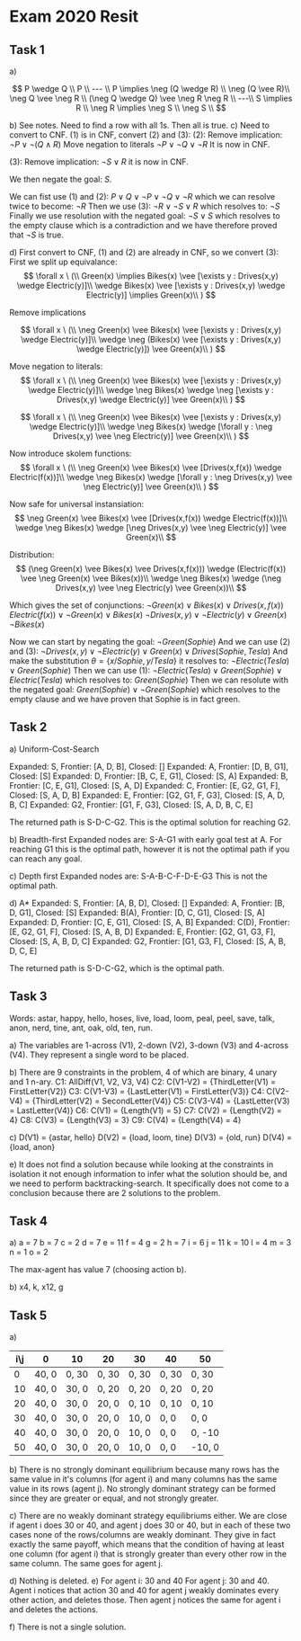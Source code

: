 # Exam 2020 Resit

## Task 1

a)

$$
P \wedge Q \\
P \\
--- \\
P \implies \neg (Q \wedge R) \\
\neg (Q \vee R)\\
\neg Q \vee \neg R \\
(\neg Q \wedge Q) \vee \neg R
\neg R \\
---\\
S \implies R \\
\neg R \implies \neg S \\
\neg S \\
$$

b) See notes. Need to find a row with all 1s. Then all is true.
c) Need to convert to CNF. (1) is in CNF, convert (2) and (3):
(2):
Remove implication:
$\neg P \vee \neg (Q \wedge R)$
Move negation to literals
$\neg P \vee \neg Q \vee \neg R$
It is now in CNF.

(3):
Remove implication:
$\neg S \vee R$
it is now in CNF.

We then negate the goal: $S$.

We can fist use (1) and (2):
$P \vee Q \vee \neg P \vee \neg Q \vee \neg R$
which we can resolve twice to become:
$\neg R$
Then we use (3):
$\neg R \vee \neg S \vee R$
which resolves to:
$\neg S$
Finally we use resolution with the negated goal:
$\neg S \vee S$
which resolves to the empty clause which is a contradiction and we have therefore proved that $\neg S$ is true.

d)
First convert to CNF, (1) and (2) are already in CNF, so we convert (3):
First we split up equivalance:
$$
\forall x \ (\\
  Green(x) \implies Bikes(x) \vee [\exists y : Drives(x,y) \wedge Electric(y)]\\
  \wedge
  Bikes(x) \vee [\exists y : Drives(x,y) \wedge Electric(y)] \implies Green(x)\\
)
$$

Remove implications

$$
\forall x \ (\\
  \neg Green(x) \vee Bikes(x) \vee [\exists y : Drives(x,y) \wedge Electric(y)]\\
  \wedge
  \neg (Bikes(x) \vee [\exists y : Drives(x,y) \wedge Electric(y)]) \vee Green(x)\\
)
$$

Move negation to literals:
$$
\forall x \ (\\
  \neg Green(x) \vee Bikes(x) \vee [\exists y : Drives(x,y) \wedge Electric(y)]\\
  \wedge
  \neg Bikes(x) \wedge \neg [\exists y : Drives(x,y) \wedge Electric(y)] \vee Green(x)\\
)
$$

$$
\forall x \ (\\
  \neg Green(x) \vee Bikes(x) \vee [\exists y : Drives(x,y) \wedge Electric(y)]\\
  \wedge
  \neg Bikes(x) \wedge [\forall y : \neg Drives(x,y) \vee \neg Electric(y)] \vee Green(x)\\
)
$$

Now introduce skolem functions:
$$
\forall x \ (\\
  \neg Green(x) \vee Bikes(x) \vee [Drives(x,f(x)) \wedge Electric(f(x))]\\
  \wedge
  \neg Bikes(x) \wedge [\forall y : \neg Drives(x,y) \vee \neg Electric(y)] \vee Green(x)\\
)
$$

Now safe for universal instansiation:
$$
\neg Green(x) \vee Bikes(x) \vee [Drives(x,f(x)) \wedge Electric(f(x))]\\
\wedge
\neg Bikes(x) \wedge [\neg Drives(x,y) \vee \neg Electric(y)] \vee Green(x)\\
$$

Distribution:
$$
(\neg Green(x) \vee Bikes(x) \vee Drives(x,f(x))) \wedge (Electric(f(x)) \vee \neg Green(x) \vee Bikes(x))\\
\wedge
\neg Bikes(x) \wedge (\neg Drives(x,y) \vee \neg Electric(y) \vee Green(x))\\
$$

Which gives the set of conjunctions:
$\neg Green(x) \vee Bikes(x) \vee Drives(x,f(x))$
$Electric(f(x)) \vee \neg Green(x) \vee Bikes(x)$
$\neg Drives(x,y) \vee \neg Electric(y) \vee Green(x)$
$\neg Bikes(x)$

Now we can start by negating the goal: $\neg Green(Sophie)$
And we can use (2) and (3):
$\neg Drives(x,y) \vee \neg Electric(y) \vee Green(x) \vee Drives(Sophie, Tesla)$
And make the substitution $\theta = \{x/Sophie, y/Tesla\}$ it resolves to:
$\neg Electric(Tesla) \vee Green(Sophie)$
Then we can use (1):
$\neg Electric(Tesla) \vee Green(Sophie) \vee Electric(Tesla)$
which resolves to:
$Green(Sophie)$
Then we can resolute with the negated goal:
$Green(Sophie) \vee \neg Green(Sophie)$
which resolves to the empty clause and we have proven that Sophie is in fact green.

## Task 2

a) Uniform-Cost-Search

Expanded: S, Frontier: [A, D, B], Closed: []
Expanded: A, Frontier: [D, B, G1], Closed: [S]
Expanded: D, Frontier: [B, C, E, G1], Closed: [S, A]
Expanded: B, Frontier: [C, E, G1], Closed: [S, A, D]
Expanded: C, Frontier: [E, G2, G1, F], Closed: [S, A, D, B]
Expanded: E, Frontier: [G2, G1, F, G3], Closed: [S, A, D, B, C]
Expanded: G2, Frontier: [G1, F, G3], Closed: [S, A, D, B, C, E]

The returned path is S-D-C-G2. This is the optimal solution for reaching G2.

b) Breadth-first
Expanded nodes are:
S-A-G1 with early goal test at A. For reaching G1 this is the optimal path, however it is not the optimal path if you can reach any goal.

c) Depth first
Expanded nodes are:
S-A-B-C-F-D-E-G3
This is not the optimal path.

d) A*
Expanded: S, Frontier: [A, B, D], Closed: []
Expanded: A, Frontier: [B, D, G1], Closed: [S]
Expanded: B(A), Frontier: [D, C, G1], Closed: [S, A]
Expanded: D, Frontier: [C, E, G1], Closed: [S, A, B]
Expanded: C(D), Frontier: [E, G2, G1, F], Closed: [S, A, B, D]
Expanded: E, Frontier: [G2, G1, G3, F], Closed: [S, A, B, D, C]
Expanded: G2, Frontier: [G1, G3, F], Closed: [S, A, B, D, C, E]

The returned path is S-D-C-G2, which is the optimal path.

## Task 3

Words:
astar, happy, hello, hoses, live, load, loom, peal, peel, save, talk, anon, nerd, tine, ant, oak, old, ten, run.

a) The variables are 1-across (V1), 2-down (V2), 3-down (V3) and 4-across (V4). They represent a single word to be placed.

b) There are 9 constraints in the problem, 4 of which are binary, 4 unary and 1 n-ary.
C1: AllDiff(V1, V2, V3, V4)
C2: C(V1-V2) = {ThirdLetter(V1) = FirstLetter(V2)}
C3: C(V1-V3) = {LastLetter(V1) = FirstLetter(V3)}
C4: C(V2-V4) = {ThirdLetter(V2) = SecondLetter(V4)}
C5: C(V3-V4) = {LastLetter(V3) = LastLetter(V4)}
C6: C(V1) = {Length(V1) = 5}
C7: C(V2) = {Length(V2) = 4}
C8: C(V3) = {Length(V3) = 3}
C9: C(V4) = {Length(V4) = 4}

c)
D(V1) = {astar, hello}
D(V2) = {load, loom, tine}
D(V3) = {old, run}
D(V4) = {load, anon}

e) It does not find a solution because while looking at the constraints in isolation it not enough information to infer what the solution should be, and we need to perform backtracking-search. It specifically does not come to a conclusion because there are 2 solutions to the problem.

## Task 4

a)
a = 7
b = 7
c = 2
d = 7
e = 11
f = 4
g = 2
h = 7
i = 6
j = 11
k = 10
l = 4
m = 3
n = 1
o = 2

The max-agent has value 7 (choosing action b).

b) x4, k, x12, g

## Task 5

a)

|i\j|0|10|20|30|40|50
|---|---|---|---|---|---|---|
|0|40, 0|0, 30|0, 30|0, 30|0, 30|0, 30|
|10|40, 0|30, 0|0, 20|0, 20|0, 20|0, 20|
|20|40, 0|30, 0|20, 0|0, 10|0, 10|0, 10|
|30|40, 0|30, 0|20, 0|10, 0|0, 0|0, 0|
|40|40, 0|30, 0|20, 0|10, 0|0, 0|0, -10|
|50|40, 0|30, 0|20, 0|10, 0|0, 0|-10, 0|

b) There is no strongly dominant equilibrium because many rows has the same value in it's columns (for agent i) and many columns has the same value in its rows (agent j). No strongly dominant strategy can be formed since they are greater or equal, and not strongly greater.

c) There are no weakly dominant strategy equilibriums either. We are close if agent i does 30 or 40, and agent j does 30 or 40, but in each of these two cases none of the rows/columns are weakly dominant. They give in fact exactly the same payoff, which means that the condition of having at least one column (for agent i) that is strongly greater than every other row in the same column. The same goes for agent j.

d) Nothing is deleted.
e) For agent i: 30 and 40
For agent j: 30 and 40.
Agent i notices that action 30 and 40 for agent j weakly dominates every other action, and deletes those. Then agent j notices the same for agent i and deletes the actions.

f) There is not a single solution.